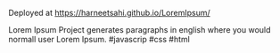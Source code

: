 Deployed at https://harneetsahi.github.io/LoremIpsum/

Lorem Ipsum Project generates paragraphs in english where you would normall user Lorem Ipsum.
#javascrip #css #html
